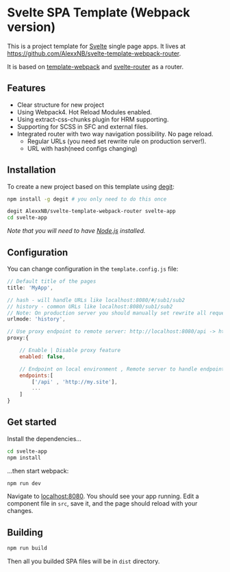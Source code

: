 # Svelte SPA Template (Webpack version)

This is a project template for [Svelte](https://svelte.technology) single page apps. It lives at https://github.com/AlexxNB/svelte-template-webpack-router.

It is based on [template-webpack](https://github.com/sveltejs/template-webpack) and [svelte-router](https://github.com/jikkai/svelte-router) as a router.

## Features
* Clear structure for new project
* Using Webpack4. Hot Reload Modules enabled.
* Using extract-css-chunks plugin for HRM supporting.
* Supporting for SCSS in SFC and external files.
* Integrated router with two way navigation possibility. No page reload.
    * Regular URLs (you need set rewrite rule on production server!).
    * URL with hash(need configs changing)

## Installation

To create a new project based on this template using [degit](https://github.com/Rich-Harris/degit):

```bash
npm install -g degit # you only need to do this once

degit AlexxNB/svelte-template-webpack-router svelte-app
cd svelte-app
```

*Note that you will need to have [Node.js](https://nodejs.org) installed.*

## Configuration

You can change configuration in the `template.config.js` file:

```javascript
// Default title of the pages
title: 'MyApp',      

// hash - will handle URLs like localhost:8080/#/sub1/sub2
// history - common URLs like localhost:8080/sub1/sub2 
// Note: On production server you should manually set rewrite all requests to index.html
urlmode: 'history',  

// Use proxy endpoint to remote server: http://localhost:8080/api -> http://my.site/api
proxy:{          

    // Enable | Disable proxy feature
    enabled: false,  

    // Endpoint on local environment , Remote server to handle endpoint                      
    endpoints:[
        ['/api' , 'http://my.site'],     
        ...
    ]    
}
```

## Get started

Install the dependencies...

```bash
cd svelte-app
npm install
```

...then start webpack:

```bash
npm run dev
```

Navigate to [localhost:8080](http://localhost:8080). You should see your app running. Edit a component file in `src`, save it, and the page should reload with your changes.

## Building

```bash
npm run build
```

Then all you builded SPA files will be in `dist` directory.
